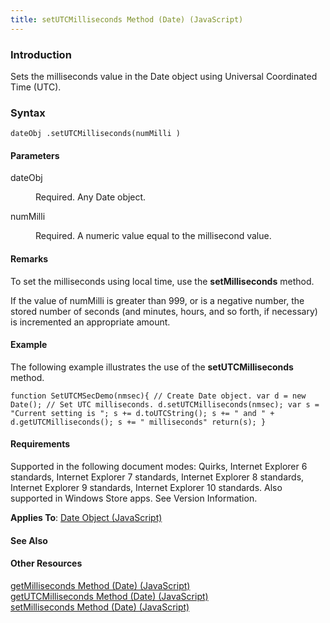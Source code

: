 ```yaml
---
title: setUTCMilliseconds Method (Date) (JavaScript)
---
```


### Introduction 

 Sets the milliseconds value in the Date object using Universal Coordinated Time (UTC).

### Syntax 

```
dateObj .setUTCMilliseconds(numMilli )
```

#### Parameters 

<div id="sectionSection0" class="section" name="collapseableSection" style="" expanded="true">
  <dl class="authored">
    <dt>
      <span class="parameter" sdata="paramReference" xmlns:util="util">dateObj</span>
    </dt>
    <dd>
      <p xmlns:util="util">
        Required. Any <span sdata="langKeyword" value="Date"><span class="keyword">Date</span></span> object.
      </p>
    </dd>
    <dt>
      <span class="parameter" sdata="paramReference" xmlns:util="util">numMilli</span>
    </dt>
    <dd>
      <p xmlns:util="util">
        Required. A numeric value equal to the millisecond value.
      </p>
    </dd>
  </dl>
</div>

#### Remarks 

<div id="languageReferenceRemarksSection" class="section" name="collapseableSection" style="">
  <p xmlns:util="util">
    To set the milliseconds using local time, use the <b>setMilliseconds</b> method.
  </p>
  <p xmlns:util="util">
    If the value of <span class="parameter" sdata="paramReference">numMilli</span> is greater than 999, or is a negative number, the stored number of seconds (and minutes, hours, and so forth, if
    necessary) is incremented an appropriate amount.
  </p>
</div>

#### Example 

<p xmlns:util="util">
  The following example illustrates the use of the <b>setUTCMilliseconds</b> method.
</p>

```
function SetUTCMSecDemo(nmsec){ // Create Date object. var d = new Date(); // Set UTC milliseconds. d.setUTCMilliseconds(nmsec); var s = "Current setting is "; s += d.toUTCString(); s += " and " +
d.getUTCMilliseconds(); s += " milliseconds" return(s); }
```

#### Requirements 

<div id="requirementsTitleSection" class="section" name="collapseableSection" style="">
  <p xmlns:util="util"></p>
  <p>
    Supported in the following document modes: Quirks, Internet Explorer 6 standards, Internet Explorer 7 standards, Internet Explorer 8 standards, Internet Explorer 9 standards, Internet Explorer 10
    standards. Also supported in Windows Store apps. See Version Information.
  </p>
  <p xmlns:util="util">
    <b>Applies To</b>: <span sdata="link"><a href="ce2202bb-7ec9-4f5a-bf48-3a04feff283e.htm">Date Object (JavaScript)</a></span>
  </p>
</div>

#### See Also 

<div id="seeAlsoSection" class="section" name="collapseableSection" style="">
  <h4 class="subHeading">
    Other Resources
  </h4>
  <div class="seeAlsoStyle">
    <span sdata="link" xmlns:util="util"><a href="1b512146-1e8a-44a4-89da-6cc5338d15cb.htm">getMilliseconds Method (Date) (JavaScript)</a></span>
  </div>
  <div class="seeAlsoStyle">
    <span sdata="link" xmlns:util="util"><a href="7491d387-7b6a-40df-89e5-55c64795ef70.htm">getUTCMilliseconds Method (Date) (JavaScript)</a></span>
  </div>
  <div class="seeAlsoStyle">
    <span sdata="link" xmlns:util="util"><a href="6c398961-130e-4f60-802f-6c30e1ef4de4.htm">setMilliseconds Method (Date) (JavaScript)</a></span>
  </div>
</div>

